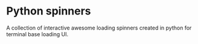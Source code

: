 # Python spinners

A collection of interactive awesome loading spinners created in python 
for terminal base loading UI.

